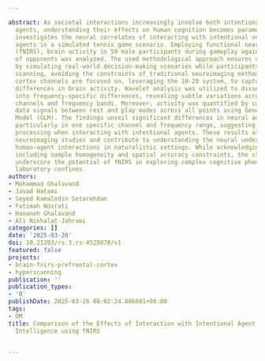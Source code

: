 ---
abstract: As societal interactions increasingly involve both intentional and unintentional
  agents, understanding their effects on human cognition becomes paramount. This study
  investigates the neural correlates of interacting with intentional versus artificial
  agents in a simulated tennis game scenario. Employing functional near-infrared spectroscopy
  (fNIRS), brain activity in 50 male participants during gameplay against both types
  of opponents was analyzed. The used methodological approach ensures ecological validity
  by simulating real-world decision-making scenarios while participants undergo fNIRS
  scanning, avoiding the constraints of traditional neuroimaging methods. Six prefrontal
  cortex channels are focused on, leveraging the 10-20 system, to capture nuanced
  differences in brain activity. Wavelet analysis was utilized to dissect the data
  into frequency-specific differences, revealing subtle variations across different
  channels and frequency bands. Moreover, activity was quantified by comparing average
  data signals between rest and play modes across all points using Generalized Linear
  Model (GLM). The findings unveil significant differences in neural activation patterns,
  particularly in one specific channel and frequency range, suggesting distinct cognitive
  processing when interacting with intentional agents. These results align with previous
  neuroimaging studies and contribute to understanding the neural underpinnings of
  human-agent interactions in naturalistic settings. While acknowledging study limitations,
  including sample homogeneity and spatial accuracy constraints, the study's findings
  underscore the potential of fNIRS in exploring complex cognitive phenomena beyond
  laboratory confines.
authors:
- Mohammad Ghalavand
- Javad Hatami
- Seyed Kamaledin Setarehdan
- Fatimah Nosrati
- Hananeh Ghalavand
- Ali Nikhalat-Jahromi
categories: []
date: '2025-03-26'
doi: 10.21203/rs.3.rs-4529870/v1
featured: false
projects:
- brain-fnirs-prefrontal-cortex
- hyperscanning
publication: ''
publication_types:
- '0'
publishDate: 2025-03-26 08:02:24.886601+00:00
tags:
- OM
title: Comparison of the Effects of Interaction with Intentional Agent and Artificial
  Intelligence using fNIRS

---

